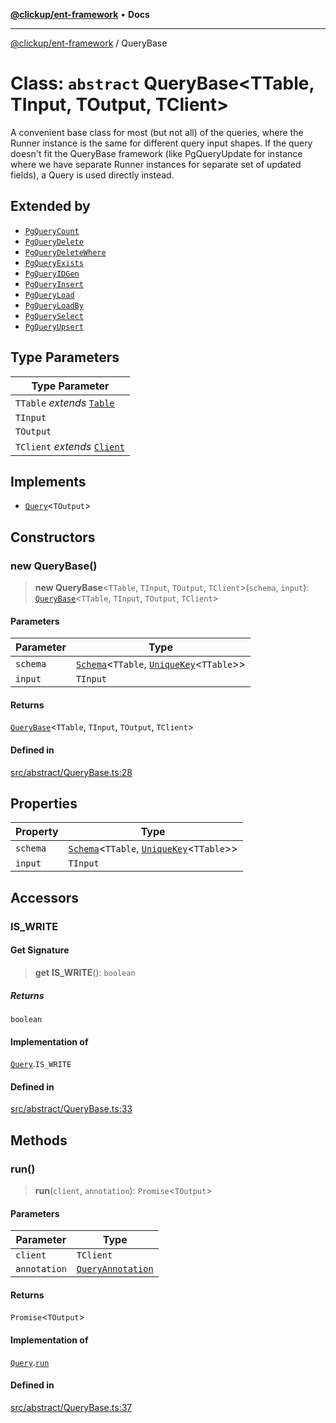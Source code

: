 [**@clickup/ent-framework**](../README.md) • **Docs**

***

[@clickup/ent-framework](../globals.md) / QueryBase

# Class: `abstract` QueryBase\<TTable, TInput, TOutput, TClient\>

A convenient base class for most (but not all) of the queries, where the
Runner instance is the same for different query input shapes. If the query
doesn't fit the QueryBase framework (like PgQueryUpdate for instance where we
have separate Runner instances for separate set of updated fields), a Query
is used directly instead.

## Extended by

- [`PgQueryCount`](PgQueryCount.md)
- [`PgQueryDelete`](PgQueryDelete.md)
- [`PgQueryDeleteWhere`](PgQueryDeleteWhere.md)
- [`PgQueryExists`](PgQueryExists.md)
- [`PgQueryIDGen`](PgQueryIDGen.md)
- [`PgQueryInsert`](PgQueryInsert.md)
- [`PgQueryLoad`](PgQueryLoad.md)
- [`PgQueryLoadBy`](PgQueryLoadBy.md)
- [`PgQuerySelect`](PgQuerySelect.md)
- [`PgQueryUpsert`](PgQueryUpsert.md)

## Type Parameters

| Type Parameter |
| ------ |
| `TTable` *extends* [`Table`](../type-aliases/Table.md) |
| `TInput` |
| `TOutput` |
| `TClient` *extends* [`Client`](Client.md) |

## Implements

- [`Query`](../interfaces/Query.md)\<`TOutput`\>

## Constructors

### new QueryBase()

> **new QueryBase**\<`TTable`, `TInput`, `TOutput`, `TClient`\>(`schema`, `input`): [`QueryBase`](QueryBase.md)\<`TTable`, `TInput`, `TOutput`, `TClient`\>

#### Parameters

| Parameter | Type |
| ------ | ------ |
| `schema` | [`Schema`](Schema.md)\<`TTable`, [`UniqueKey`](../type-aliases/UniqueKey.md)\<`TTable`\>\> |
| `input` | `TInput` |

#### Returns

[`QueryBase`](QueryBase.md)\<`TTable`, `TInput`, `TOutput`, `TClient`\>

#### Defined in

[src/abstract/QueryBase.ts:28](https://github.com/clickup/ent-framework/blob/master/src/abstract/QueryBase.ts#L28)

## Properties

| Property | Type |
| ------ | ------ |
| `schema` | [`Schema`](Schema.md)\<`TTable`, [`UniqueKey`](../type-aliases/UniqueKey.md)\<`TTable`\>\> |
| `input` | `TInput` |

## Accessors

### IS\_WRITE

#### Get Signature

> **get** **IS\_WRITE**(): `boolean`

##### Returns

`boolean`

#### Implementation of

[`Query`](../interfaces/Query.md).`IS_WRITE`

#### Defined in

[src/abstract/QueryBase.ts:33](https://github.com/clickup/ent-framework/blob/master/src/abstract/QueryBase.ts#L33)

## Methods

### run()

> **run**(`client`, `annotation`): `Promise`\<`TOutput`\>

#### Parameters

| Parameter | Type |
| ------ | ------ |
| `client` | `TClient` |
| `annotation` | [`QueryAnnotation`](../interfaces/QueryAnnotation.md) |

#### Returns

`Promise`\<`TOutput`\>

#### Implementation of

[`Query`](../interfaces/Query.md).[`run`](../interfaces/Query.md#run)

#### Defined in

[src/abstract/QueryBase.ts:37](https://github.com/clickup/ent-framework/blob/master/src/abstract/QueryBase.ts#L37)
